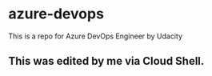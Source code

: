 # azure-devops
This is a repo for Azure DevOps Engineer by Udacity

## This was edited by me via Cloud Shell.